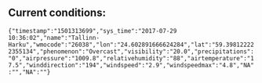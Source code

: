 ## Current conditions: 
 ``` {"timestamp":"1501313699","sys_time":"2017-07-29 10:36:02","name":"Tallinn-Harku","wmocode":"26038","lon":"24.602891666624284","lat":"59.398122222355134","phenomenon":"Overcast","visibility":"20.0","precipitations":"0","airpressure":"1009.8","relativehumidity":"88","airtemperature":"17.5","winddirection":"194","windspeed":"2.9","windspeedmax":"4.8","NA":"","NA":""} ```
